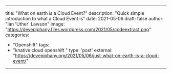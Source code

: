 
--- 

title: "What on earth *is* a Cloud Event?"
description: "Quick simple introduction to what a Cloud Event is"
date: 2021-05-06
draft: false
author: "Ian 'Uther' Lawson"
image: "https://devepiphany.files.wordpress.com/2021/05/codeextract.png"
categories:
- "Openshift"
tags:
- "knative cloud openshift "
type: 'post'
external: "https://devepiphany.org/2021/05/06/just-what-on-earth-is-a-cloud-event/"
---
